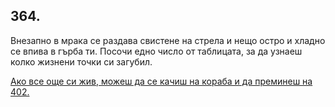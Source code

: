 ## 364.

Внезапно в мрака се раздава свистене на стрела и нещо остро и
хладно се впива в гърба ти. Посочи едно число от таблицата, за да
узнаеш колко жизнени точки си загубил. 

[Ако все още си жив, можеш да се качиш на кораба и да преминеш на 402.](./402)
